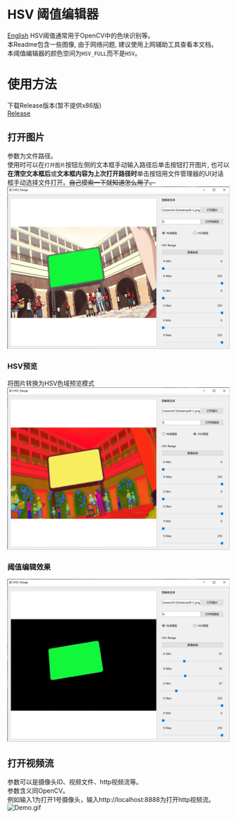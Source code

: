 # HSV 阈值编辑器
[English](./ReadmeEnglish.md)
HSV阈值通常用于OpenCV中的色块识别等。  
本Readme包含一些图像, 由于网络问题, 建议使用上网辅助工具查看本文档。  
本阈值编辑器的颜色空间为`HSV_FULL`而不是`HSV`。  
# 使用方法
下载Release版本(暂不提供x86版)  
[Release](https://github.com/h13-0/HSV-Range/releases)
## 打开图片
参数为文件路径。  
使用时可以在`打开图片`按钮左侧的文本框手动输入路径后单击按钮打开图片, 也可以**在清空文本框后**或**文本框内容为上次打开路径时**单击按钮用文件管理器的UI对话框手动选择文件打开。~~自己摸索一下就知道怎么用了。~~  
![Photo1.jpg](./Images/Photo1.jpg)
### HSV预览
将图片转换为HSV色域预览模式
![Photo2.jpg](./Images/Photo2.jpg)
### 阈值编辑效果
![Photo3.jpg](./Images/Photo3.jpg)

## 打开视频流
参数可以是摄像头ID、视频文件、http视频流等。  
参数含义同OpenCV。  
例如输入1为打开1号摄像头，输入http://localhost:8888为打开http视频流。  
![Demo.gif](./Images/Demo.gif)